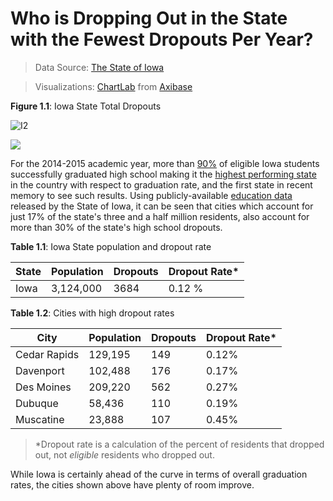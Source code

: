 Who is Dropping Out in the State with the Fewest Dropouts Per Year?
===

> Data Source: [The State of Iowa](https://www.iowa.gov/)

> Visualizations: [ChartLab](https://apps.axibase.com) from [Axibase](https://axibase.com)

**Figure 1.1**: Iowa State Total Dropouts

![I2](Images/IDO-001.png)

[![](Images/button.png)](https://apps.axibase.com/chartlab/dfbbf75b/2/#fullscreen)

For the 2014-2015 academic year, more than [90%](https://www2.ed.gov/admins/lead/account/consolidated/sy14-15part1/ia.pdf) 
of eligible Iowa students successfully graduated high school making it the [highest 
performing state](https://nces.ed.gov/programs/coe/indicator_coi.asp) in the country with respect to graduation rate, and the 
first state in recent memory to see such results. Using publicly-available [education data](https://catalog.data.gov/dataset/2014-2015-public-school-district-dropout-rates)
released by the State of Iowa, it can be seen that cities which account for just 17% of the state's three and a half million residents, 
also account for more than 30% of the state's high school dropouts.

**Table 1.1**: Iowa State population and dropout rate

| State | Population | Dropouts | Dropout Rate* |
|-------|------------|----------|---------------|
| Iowa | 3,124,000 | 3684 | 0.12 % |

**Table 1.2**: Cities with high dropout rates

| City | Population | Dropouts | Dropout Rate* | 
|------|------------|----------|---------------|
| Cedar Rapids | 129,195 | 149 | 0.12% |
| Davenport | 102,488 | 176 | 0.17% | 
| Des Moines | 209,220 | 562 | 0.27% |
| Dubuque | 58,436 | 110 | 0.19% | 
| Muscatine | 23,888 | 107 | 0.45% |

> *Dropout rate is a calculation of the percent of residents that dropped out, not _eligible_ residents who dropped out.

While Iowa is certainly ahead of the curve in terms of overall graduation rates, the cities shown above have plenty of room
improve.
